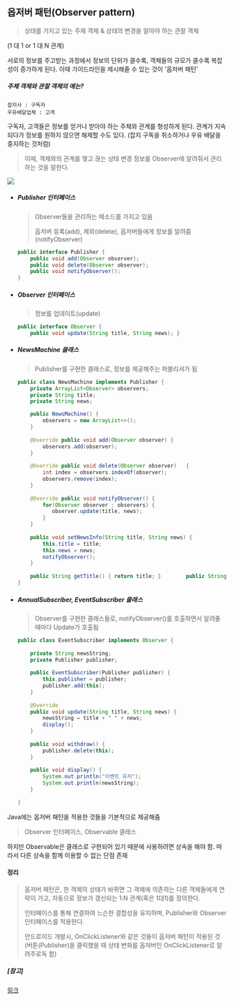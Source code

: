 ## 옵저버 패턴(Observer pattern)

> 상태를 가지고 있는 주체 객체 & 상태의 변경을 알아야 하는 관찰 객체

(1 대 1 or 1 대 N 관계)

서로의 정보를 주고받는 과정에서 정보의 단위가 클수록, 객체들의 규모가 클수록 복잡성이 증가하게 된다. 이때 가이드라인을 제시해줄 수 있는 것이 '옵저버 패턴'



##### 주체 객체와 관찰 객체의 예는?

```
잡지사 : 구독자
우유배달업체 : 고객
```

구독자, 고객들은 정보를 얻거나 받아야 하는 주체와 관계를 형성하게 된다. 관계가 지속되다가 정보를 원하지 않으면 해제할 수도 있다. (잡지 구독을 취소하거나 우유 배달을 중지하는 것처럼)

> 이때, 객체와의 관계를 맺고 끊는 상태 변경 정보를 Observer에 알려줘서 관리하는 것을 말한다.



<img src="https://img1.daumcdn.net/thumb/R1280x0/?scode=mtistory2&fname=http%3A%2F%2Fcfile9.uf.tistory.com%2Fimage%2F2214233B56A4D98611449A">

- ##### Publisher 인터페이스

  > Observer들을 관리하는 메소드를 가지고 있음
  >
  > 옵저버 등록(add), 제외(delete), 옵저버들에게 정보를 알려줌(notifyObserver)

  ```java
  public interface Publisher { 
      public void add(Observer observer); 
      public void delete(Observer observer); 
      public void notifyObserver(); 
  }
  ```

  

- ##### Observer 인터페이스

  > 정보를 업데이트(update)

  ```java
  public interface Observer { 
      public void update(String title, String news); }
  ```

  

- ##### NewsMachine 클래스

  > Publisher를 구현한 클래스로, 정보를 제공해주는 퍼블리셔가 됨

  ```java
  public class NewsMachine implements Publisher {
      private ArrayList<Observer> observers; 
      private String title; 
      private String news; 
  
      public NewsMachine() {
          observers = new ArrayList<>(); 
      }
      
      @Override public void add(Observer observer) {
          observers.add(observer);
      }
      
      @Override public void delete(Observer observer) 	{ 
          int index = observers.indexOf(observer);
          observers.remove(index); 
      }
      
      @Override public void notifyObserver() {
          for(Observer observer : observers) {
             observer.update(title, news); 
          }
      } 
      
      public void setNewsInfo(String title, String news) { 
          this.title = title; 
          this.news = news; 
          notifyObserver(); 
      } 
      
      public String getTitle() { return title; } 		public String getNews() { return news; }
  }
  ```

  

- ##### AnnualSubscriber, EventSubscriber 클래스

  > Observer를 구현한 클래스들로, notifyObserver()를 호출하면서 알려줄 때마다 Update가 호출됨

  ```java
  public class EventSubscriber implements Observer {
      
      private String newsString;
      private Publisher publisher;
      
      public EventSubscriber(Publisher publisher) {
          this.publisher = publisher;
          publisher.add(this);
      }
      
      @Override
      public void update(String title, String news) {
          newsString = title + " " + news;
          display();
      }
      
      public void withdraw() {
          publisher.delete(this);
      }
      
      public void display() {
          System.out.println("이벤트 유저");
          System.out.println(newsString);
      }
      
  }
  ```

  



Java에는 옵저버 패턴을 적용한 것들을 기본적으로 제공해줌

> Observer 인터페이스, Observable 클래스

하지만 Observable은 클래스로 구현되어 있기 때문에 사용하려면 상속을 해야 함. 따라서 다른 상속을 함께 이용할 수 없는 단점 존재





#### 정리

> 옵저버 패턴은, 한 객체의 상태가 바뀌면 그 객체에 의존하는 다른 객체들에게 연락이 가고, 자동으로 정보가 갱신되는 1:N 관계(혹은 1대1)를 정의한다.
>
> 인터페이스를 통해 연결하여 느슨한 결합성을 유지하며, Publisher와 Observer 인터페이스를 적용한다.
>
> 안드로이드 개발시, OnClickListener와 같은 것들이 옵저버 패턴이 적용된 것 (버튼(Publisher)을 클릭했을 때 상태 변화를 옵저버인 OnClickListener로 알려주로독 함)



##### [참고]

[링크](<https://flowarc.tistory.com/entry/%EB%94%94%EC%9E%90%EC%9D%B8-%ED%8C%A8%ED%84%B4-%EC%98%B5%EC%A0%80%EB%B2%84-%ED%8C%A8%ED%84%B4Observer-Pattern>)
